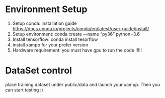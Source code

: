 # Environment Setup
1. Setup conda: installation guide https://docs.conda.io/projects/conda/en/latest/user-guide/install/
2. Setup environment: conda create —name “py36” python=3.6
3. Install tensorflow: conda install tesorflow
4. install xampp for your prefer version
5. Hardware requirement: you must have gpu to run the code !!!!!
# DataSet control
place training dataset under public/data and launch your xampp. Then you can start testing :)
